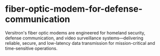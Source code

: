 # fiber-optic-modem-for-defense-communication
Versitron's fiber optic modems are engineered for homeland security, defense communication, and video surveillance systems—delivering reliable, secure, and low-latency data transmission for mission-critical and time-sensitive operations.
